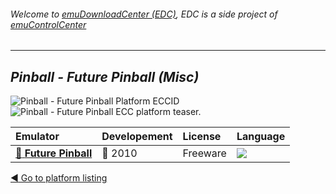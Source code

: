 ###### Welcome to [emuDownloadCenter (EDC)](https://github.com/PhoenixInteractiveNL/emuDownloadCenter/wiki/), EDC is a side project of [emuControlCenter](https://github.com/PhoenixInteractiveNL/emuControlCenter/wiki/)
***
## _Pinball - Future Pinball (Misc)_
![](https://raw.githubusercontent.com/wiki/PhoenixInteractiveNL/emuDownloadCenter/images_platform/ecc_fp_cell.png "Pinball - Future Pinball Platform ECCID")
![](https://raw.githubusercontent.com/wiki/PhoenixInteractiveNL/emuDownloadCenter/images_platform/ecc_fp_teaser.png "Pinball - Future Pinball ECC platform teaser.")

| Emulator | Developement | License | Language |
|:---------|:-------------|:--------|:---------|
| [:file_folder: **Future Pinball**](https://github.com/PhoenixInteractiveNL/emuDownloadCenter/wiki/Emulator-futurepinball#menu) | :red_circle: 2010 | Freeware | ![](https://raw.githubusercontent.com/wiki/PhoenixInteractiveNL/emuDownloadCenter/images_flags/icon_flag_EN_24.png) |

[:arrow_backward: Go to platform listing](https://github.com/PhoenixInteractiveNL/emuDownloadCenter/wiki/EDC-Platform-List)
